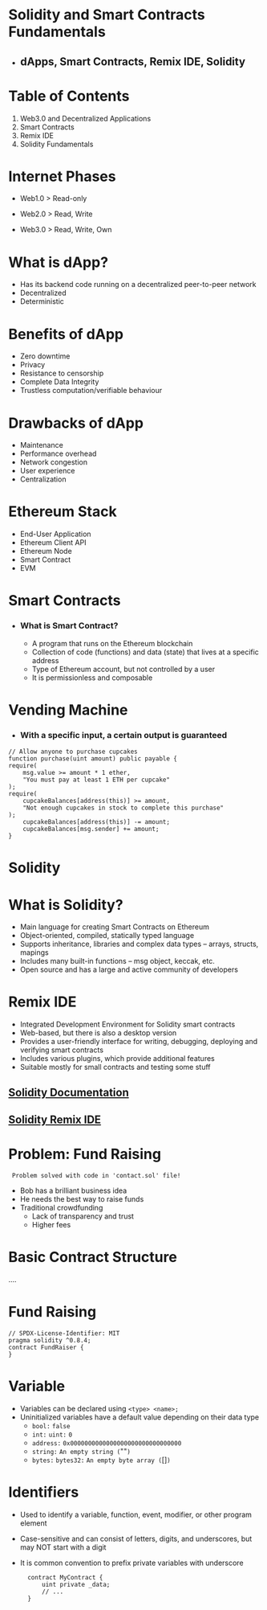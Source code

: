 
# Solidity and Smart Contracts Fundamentals 

* ## dApps, Smart Contracts, Remix IDE, Solidity


# Table of Contents

1. Web3.0 and Decentralized Applications
2. Smart Contracts
3. Remix IDE
4. Solidity Fundamentals


# Internet Phases

* Web1.0 > Read-only

* Web2.0 > Read, Write

*  Web3.0 > Read, Write, Own


# What is dApp?

* Has its backend code running on a decentralized 
peer-to-peer network
* Decentralized
* Deterministic


# Benefits of dApp

* Zero downtime
* Privacy
* Resistance to censorship
* Complete Data Integrity
* Trustless computation/verifiable behaviour

# Drawbacks of dApp

* Maintenance
* Performance overhead
* Network congestion
* User experience
* Centralization

# Ethereum Stack

* End-User Application
* Ethereum Client API
* Ethereum Node
* Smart Contract
* EVM

# Smart Contracts
 * ###   What is Smart Contract?
    * A program that runs on the Ethereum blockchain
    * Collection of code (functions) and data (state) that 
    lives at a specific address
    * Type of Ethereum account, but not controlled by a 
    user
    * It is permissionless and composable


# Vending Machine
   * ### With a specific input, a certain output is guaranteed


    // Allow anyone to purchase cupcakes
    function purchase(uint amount) public payable {
    require(
        msg.value >= amount * 1 ether,
        "You must pay at least 1 ETH per cupcake"
    );
    require(
        cupcakeBalances[address(this)] >= amount,
        "Not enough cupcakes in stock to complete this purchase"
    );
        cupcakeBalances[address(this)] -= amount;
        cupcakeBalances[msg.sender] += amount;
    } 

    
# Solidity

# What is Solidity?
* Main language for creating Smart Contracts on 
Ethereum
* Object-oriented, compiled, statically typed language
* Supports inheritance, libraries and complex data 
types – arrays, structs, mapings
* Includes many built-in functions – msg object, 
keccak, etc.
* Open source and has a large and active community 
of developers

# Remix IDE

 * Integrated Development Environment for Solidity 
smart contracts
* Web-based, but there is also a desktop version
* Provides a user-friendly interface for writing, 
debugging, deploying and verifying smart contracts
* Includes various plugins, which provide additional 
features
* Suitable mostly for small contracts and testing
some stuff

## [Solidity Documentation](https://docs.soliditylang.org/en/v0.8.19/)
## [Solidity Remix IDE](https://remix.ethereum.org/)


# Problem: Fund Raising 

` Problem solved with code in 'contact.sol' file!`

* Bob has a brilliant business idea
* He needs the best way to raise funds
* Traditional crowdfunding
    * Lack of transparency and trust
    * Higher fees

# Basic Contract Structure 
 ....

# Fund Raising

    // SPDX-License-Identifier: MIT
    pragma solidity ^0.8.4;
    contract FundRaiser {
    }
    
# Variable

* Variables can be declared using `<type> <name>;`
* Uninitialized variables have a default value 
depending on their data type
    * `bool:` `false`
    * `int:` `uint:` `0`
    * `address:` `0x0000000000000000000000000000000`
    * `string:` `An empty string (`""`)`
    * `bytes:` `bytes32:` `An empty byte array (`[]`)`

# Identifiers
* Used to identify a variable, function, event, 
modifier, or other program element
* Case-sensitive and can consist of letters, digits, and 
underscores, but may NOT start with a digit
* It is common convention to prefix private variables 
with underscore

        contract MyContract {
            uint private _data; 
            // ...
        }
